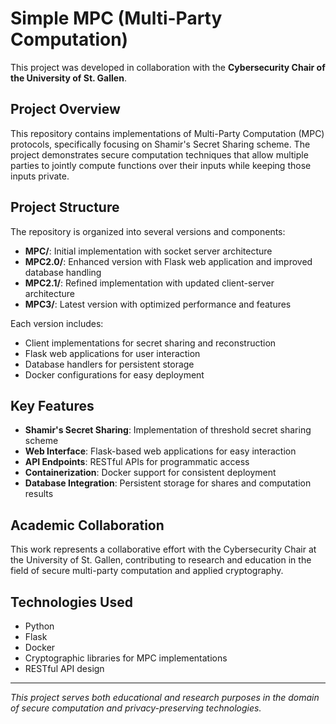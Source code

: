 # Simple MPC (Multi-Party Computation)

This project was developed in collaboration with the **Cybersecurity Chair of the University of St. Gallen**.

## Project Overview

This repository contains implementations of Multi-Party Computation (MPC) protocols, specifically focusing on Shamir's Secret Sharing scheme. The project demonstrates secure computation techniques that allow multiple parties to jointly compute functions over their inputs while keeping those inputs private.

## Project Structure

The repository is organized into several versions and components:

- **MPC/**: Initial implementation with socket server architecture
- **MPC2.0/**: Enhanced version with Flask web application and improved database handling
- **MPC2.1/**: Refined implementation with updated client-server architecture
- **MPC3/**: Latest version with optimized performance and features

Each version includes:
- Client implementations for secret sharing and reconstruction
- Flask web applications for user interaction
- Database handlers for persistent storage
- Docker configurations for easy deployment

## Key Features

- **Shamir's Secret Sharing**: Implementation of threshold secret sharing scheme
- **Web Interface**: Flask-based web applications for easy interaction
- **API Endpoints**: RESTful APIs for programmatic access
- **Containerization**: Docker support for consistent deployment
- **Database Integration**: Persistent storage for shares and computation results

## Academic Collaboration

This work represents a collaborative effort with the Cybersecurity Chair at the University of St. Gallen, contributing to research and education in the field of secure multi-party computation and applied cryptography.

## Technologies Used

- Python
- Flask
- Docker
- Cryptographic libraries for MPC implementations
- RESTful API design

---

*This project serves both educational and research purposes in the domain of secure computation and privacy-preserving technologies.*
